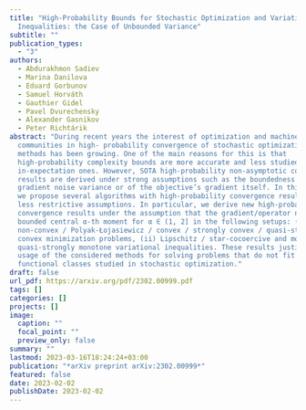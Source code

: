 ```yaml
---
title: "High-Probability Bounds for Stochastic Optimization and Variational
  Inequalities: the Case of Unbounded Variance"
subtitle: ""
publication_types:
  - "3"
authors:
  - Abdurakhmon Sadiev
  - Marina Danilova
  - Eduard Gorbunov
  - Samuel Horváth
  - Gauthier Gidel
  - Pavel Dvurechensky
  - Alexander Gasnikov
  - Peter Richtárik
abstract: "During recent years the interest of optimization and machine learning
  communities in high- probability convergence of stochastic optimization
  methods has been growing. One of the main reasons for this is that
  high-probability complexity bounds are more accurate and less studied than
  in-expectation ones. However, SOTA high-probability non-asymptotic convergence
  results are derived under strong assumptions such as the boundedness of the
  gradient noise variance or of the objective’s gradient itself. In this paper,
  we propose several algorithms with high-probability convergence results under
  less restrictive assumptions. In particular, we derive new high-probability
  convergence results under the assumption that the gradient/operator noise has
  bounded central α-th moment for α ∈ (1, 2] in the following setups: (i) smooth
  non-convex / Polyak-Łojasiewicz / convex / strongly convex / quasi-strongly
  convex minimization problems, (ii) Lipschitz / star-cocoercive and monotone /
  quasi-strongly monotone variational inequalities. These results justify the
  usage of the considered methods for solving problems that do not fit standard
  functional classes studied in stochastic optimization."
draft: false
url_pdf: https://arxiv.org/pdf/2302.00999.pdf
tags: []
categories: []
projects: []
image:
  caption: ""
  focal_point: ""
  preview_only: false
summary: ""
lastmod: 2023-03-16T18:24:24+03:00
publication: "*arXiv preprint arXiv:2302.00999*"
featured: false
date: 2023-02-02
publishDate: 2023-02-02
---
```

